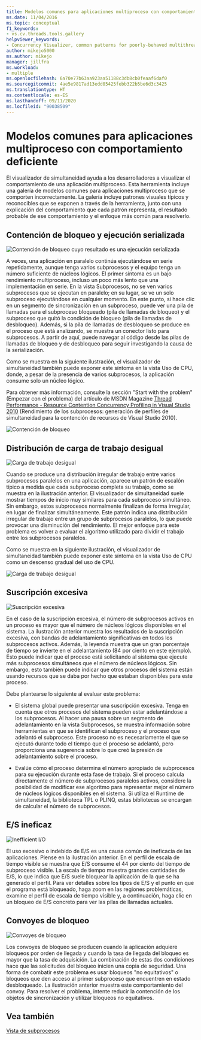 ```yaml
---
title: Modelos comunes para aplicaciones multiproceso con comportamiento deficiente | Microsoft Docs
ms.date: 11/04/2016
ms.topic: conceptual
f1_keywords:
- vs.cv.threads.tools.gallery
helpviewer_keywords:
- Concurrency Visualizer, common patterns for poorly-behaved multithreaded applications
author: mikejo5000
ms.author: mikejo
manager: jillfra
ms.workload:
- multiple
ms.openlocfilehash: 6a70e77b63aa923aa51188c3db8cb0feaaf6daf0
ms.sourcegitcommit: 4ae5e9817ad13edd05425febb322b5be6d3c3425
ms.translationtype: HT
ms.contentlocale: es-ES
ms.lasthandoff: 09/11/2020
ms.locfileid: "90038509"
---
```

# <a name="common-patterns-for-poorly-behaved-multithreaded-applications"></a>Modelos comunes para aplicaciones multiproceso con comportamiento deficiente

El visualizador de simultaneidad ayuda a los desarrolladores a visualizar el comportamiento de una aplicación multiproceso. Esta herramienta incluye una galería de modelos comunes para aplicaciones multiproceso que se comporten incorrectamente. La galería incluye patrones visuales típicos y reconocibles que se exponen a través de la herramienta, junto con una explicación del comportamiento que cada patrón representa, el resultado probable de ese comportamiento y el enfoque más común para resolverlo.

## <a name="lock-contention-and-serialized-execution"></a>Contención de bloqueo y ejecución serializada

![Contención de bloqueo cuyo resultado es una ejecución serializada](../profiling/media/lockcontention_serialized.png "LockContention_Serialized")

A veces, una aplicación en paralelo continúa ejecutándose en serie repetidamente, aunque tenga varios subprocesos y el equipo tenga un número suficiente de núcleos lógicos. El primer síntoma es un bajo rendimiento multiproceso, incluso un poco más lento que una implementación en serie. En la vista Subprocesos, no se ven varios subprocesos que se ejecutan en paralelo; en su lugar, se ve un solo subproceso ejecutándose en cualquier momento. En este punto, si hace clic en un segmento de sincronización en un subproceso, puede ver una pila de llamadas para el subproceso bloqueado (pila de llamadas de bloqueo) y el subproceso que quitó la condición de bloqueo (pila de llamadas de desbloqueo). Además, si la pila de llamadas de desbloqueo se produce en el proceso que está analizando, se muestra un conector listo para subprocesos. A partir de aquí, puede navegar al código desde las pilas de llamadas de bloqueo y de desbloqueo para seguir investigando la causa de la serialización.

Como se muestra en la siguiente ilustración, el visualizador de simultaneidad también puede exponer este síntoma en la vista Uso de CPU, donde, a pesar de la presencia de varios subprocesos, la aplicación consume solo un núcleo lógico.

Para obtener más información, consulte la sección "Start with the problem" (Empezar con el problema) del artículo de MSDN Magazine [Thread Performance - Resource Contention Concurrency Profiling in Visual Studio 2010](/archive/msdn-magazine/2010/june/msdn-magazine-thread-performance-resource-contention-concurrency-profiling-in-visual-studio-2010) (Rendimiento de los subprocesos: generación de perfiles de simultaneidad para la contención de recursos de Visual Studio 2010).

![Contención de bloqueo](../profiling/media/lockcontention_2.png "LockContention_2")

## <a name="uneven-workload-distribution"></a>Distribución de carga de trabajo desigual

![Carga de trabajo desigual](../profiling/media/unevenworkload_1.png "UnevenWorkLoad_1")

Cuando se produce una distribución irregular de trabajo entre varios subprocesos paralelos en una aplicación, aparece un patrón de escalón típico a medida que cada subproceso completa su trabajo, como se muestra en la ilustración anterior. El visualizador de simultaneidad suele mostrar tiempos de inicio muy similares para cada subproceso simultáneo. Sin embargo, estos subprocesos normalmente finalizan de forma irregular, en lugar de finalizar simultáneamente. Este patrón indica una distribución irregular de trabajo entre un grupo de subprocesos paralelos, lo que puede provocar una disminución del rendimiento. El mejor enfoque para este problema es volver a evaluar el algoritmo utilizado para dividir el trabajo entre los subprocesos paralelos.

Como se muestra en la siguiente ilustración, el visualizador de simultaneidad también puede exponer este síntoma en la vista Uso de CPU como un descenso gradual del uso de CPU.

![Carga de trabajo desigual](../profiling/media/unevenworkload_2.png "UnevenWorkload_2")

## <a name="oversubscription"></a>Suscripción excesiva

![Suscripción excesiva](../profiling/media/oversubscription.png "Suscripción excesiva")

En el caso de la suscripción excesiva, el número de subprocesos activos en un proceso es mayor que el número de núcleos lógicos disponibles en el sistema. La ilustración anterior muestra los resultados de la suscripción excesiva, con bandas de adelantamiento significativas en todos los subprocesos activos. Además, la leyenda muestra que un gran porcentaje de tiempo se invierte en el adelantamiento (84 por ciento en este ejemplo). Esto puede indicar que el proceso está solicitando al sistema que ejecute más subprocesos simultáneos que el número de núcleos lógicos. Sin embargo, esto también puede indicar que otros procesos del sistema están usando recursos que se daba por hecho que estaban disponibles para este proceso.

Debe plantearse lo siguiente al evaluar este problema:

- El sistema global puede presentar una suscripción excesiva. Tenga en cuenta que otros procesos del sistema pueden estar adelantándose a los subprocesos. Al hacer una pausa sobre un segmento de adelantamiento en la vista Subprocesos, se muestra información sobre herramientas en que se identifican el subproceso y el proceso que adelantó el subproceso. Este proceso no es necesariamente el que se ejecutó durante todo el tiempo que el proceso se adelantó, pero proporciona una sugerencia sobre lo que creó la presión de adelantamiento sobre el proceso.

- Evalúe cómo el proceso determina el número apropiado de subprocesos para su ejecución durante esta fase de trabajo. Si el proceso calcula directamente el número de subprocesos paralelos activos, considere la posibilidad de modificar ese algoritmo para representar mejor el número de núcleos lógicos disponibles en el sistema. Si utiliza el Runtime de simultaneidad, la biblioteca TPL o PLINQ, estas bibliotecas se encargan de calcular el número de subprocesos.

## <a name="inefficient-io"></a>E/S ineficaz

![Inefficient I&#47;O](../profiling/media/inefficient_io.png "Inefficient_IO")

El uso excesivo o indebido de E/S es una causa común de ineficacia de las aplicaciones. Piense en la ilustración anterior. En el perfil de escala de tiempo visible se muestra que E/S consume el 44 por ciento del tiempo de subproceso visible. La escala de tiempo muestra grandes cantidades de E/S, lo que indica que E/S suele bloquear la aplicación de la que se ha generado el perfil. Para ver detalles sobre los tipos de E/S y el punto en que el programa está bloqueado, haga zoom en las regiones problemáticas, examine el perfil de escala de tiempo visible y, a continuación, haga clic en un bloqueo de E/S concreto para ver las pilas de llamadas actuales.

## <a name="lock-convoys"></a>Convoyes de bloqueo

![Convoyes de bloqueo](../profiling/media/lock_convoys.png "Lock_Convoys")

Los convoyes de bloqueo se producen cuando la aplicación adquiere bloqueos por orden de llegada y cuando la tasa de llegada del bloqueo es mayor que la tasa de adquisición. La combinación de estas dos condiciones hace que las solicitudes del bloqueo inicien una copia de seguridad. Una forma de combatir este problema es usar bloqueos "no equitativos" o bloqueos que den acceso al primer subproceso que encuentren en estado desbloqueado. La ilustración anterior muestra este comportamiento del convoy. Para resolver el problema, intente reducir la contención de los objetos de sincronización y utilizar bloqueos no equitativos.

## <a name="see-also"></a>Vea también

[Vista de subprocesos](../profiling/threads-view-parallel-performance.md)